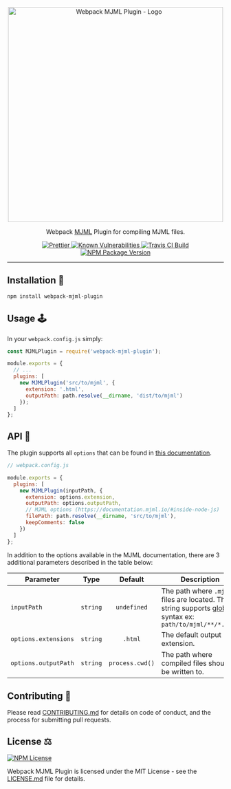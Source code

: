 <div align="center">
  <img
    width="500px"
    src="https://raw.githubusercontent.com/matteobertoldo/webpack-mjml-plugin/master/assets/webpack-mjml-plugin-logo.svg?sanitize=true"
    alt="Webpack MJML Plugin - Logo"
  />
</div>

<p align="center">Webpack <a href="https://mjml.io">MJML</a> Plugin for compiling MJML files.</p>

<p align="center">
  <a href="https://github.com/prettier/prettier">
    <img src="https://img.shields.io/badge/code_of-conduct-ff69b4.svg" alt="Prettier" />
  </a>
  <a href="https://snyk.io/test/github/matteobertoldo/webpack-mjml-plugin?targetFile=package.json">
    <img src="https://snyk.io/test/github/matteobertoldo/webpack-mjml-plugin/badge.svg?targetFile=package.json" alt="Known Vulnerabilities" />
  </a>
  <a href="https://app.travis-ci.com/matteobertoldo/webpack-mjml-plugin">
    <img src="https://app.travis-ci.com/matteobertoldo/webpack-mjml-plugin.svg?branch=master" alt="Travis CI Build">
  </a>
  <a href="https://www.npmjs.com/package/webpack-mjml-plugin">
    <img src="https://img.shields.io/npm/v/webpack-mjml-plugin.svg" alt="NPM Package Version" />
  </a>
</p>

---

## Installation :gift:

```sh
npm install webpack-mjml-plugin
```

## Usage :joystick:

In your `webpack.config.js` simply:

```javascript
const MJMLPlugin = require('webpack-mjml-plugin');

module.exports = {
  // ...
  plugins: [
    new MJMLPlugin('src/to/mjml', {
      extension: '.html',
      outputPath: path.resolve(__dirname, 'dist/to/mjml')
    });
  ]
};
```

## API :bee:

The plugin supports all `options` that can be found in [this documentation](https://documentation.mjml.io/#inside-node-js).

```js
// webpack.config.js

module.exports = {
  plugins: [
    new MJMLPlugin(inputPath, {
      extension: options.extension,
      outputPath: options.outputPath,
      // MJML options (https://documentation.mjml.io/#inside-node-js)
      filePath: path.resolve(__dirname, 'src/to/mjml'),
      keepComments: false
    })
  ]
};
```

In addition to the options available in the MJML documentation, there are 3 additional parameters described in the table below:

| Parameter            |   Type   |     Default     | Description                                                                                                                                               |
| -------------------- | :------: | :-------------: | --------------------------------------------------------------------------------------------------------------------------------------------------------- |
| `inputPath`          | `string` |   `undefined`   | The path where `.mjml` files are located. The string supports [glob](https://github.com/isaacs/node-glob#glob-primer) syntax ex: `path/to/mjml/**/*.mjml` |
| `options.extensions` | `string` |     `.html`     | The default output extension.                                                                                                                             |
| `options.outputPath` | `string` | `process.cwd()` | The path where compiled files should be written to.                                                                                                       |

## Contributing :busts_in_silhouette:

Please read [CONTRIBUTING.md](https://github.com/matteobertoldo/webpack-mjml-plugin/blob/master/CONTRIBUTING.md) for details on code of conduct, and the process for submitting pull requests.

## License :balance_scale:

<p>
  <a href="https://www.npmjs.com/package/webpack-mjml-plugin">
    <img src="https://img.shields.io/npm/l/webpack-mjml-plugin.svg" alt="NPM License" />
  </a>
</p>

Webpack MJML Plugin is licensed under the MIT License - see the [LICENSE.md](https://github.com/matteobertoldo/webpack-mjml-plugin/blob/master/LICENSE) file for details.
